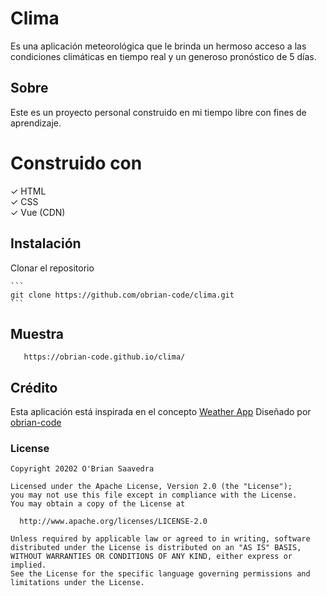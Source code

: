 # Clima
 Es una aplicación meteorológica que  le brinda un hermoso acceso a las 
condiciones climáticas en tiempo real y un generoso pronóstico de 5 días.

## Sobre
Este es un proyecto personal construido en mi tiempo libre con fines de aprendizaje.


# Construido con


✓ HTML<br>
✓ CSS<br>
✓ Vue (CDN)<br>

## Instalación

Clonar el repositorio   
    
    ```
    git clone https://github.com/obrian-code/clima.git
    ```

## Muestra   

 ```
 	https://obrian-code.github.io/clima/ 

 ```

## Crédito
Esta aplicación está inspirada en el concepto <a href="https://www.uplabs.com/posts/weather-app-freebie">Weather App</a>  Diseñado por <a href="https://github.com/obrian-code">obrian-code </a>


### License

 ```
Copyright 20202 O'Brian Saavedra

Licensed under the Apache License, Version 2.0 (the "License");
you may not use this file except in compliance with the License.
You may obtain a copy of the License at

   http://www.apache.org/licenses/LICENSE-2.0

Unless required by applicable law or agreed to in writing, software
distributed under the License is distributed on an "AS IS" BASIS,
WITHOUT WARRANTIES OR CONDITIONS OF ANY KIND, either express or implied.
See the License for the specific language governing permissions and
limitations under the License.
 ```

